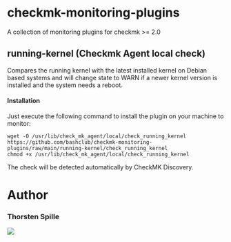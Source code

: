 # checkmk-monitoring-plugins
A collection of monitoring plugins for checkmk >= 2.0

## running-kernel (Checkmk Agent local check)
Compares the running kernel with the latest installed kernel on Debian based systems and will change state to WARN if a newer kernel version is installed and the system needs a reboot.

#### Installation
Just execute the following command to install the plugin on your machine to monitor:
```
wget -O /usr/lib/check_mk_agent/local/check_running_kernel https://github.com/bashclub/checkmk-monitoring-plugins/raw/main/running-kernel/check_running_kernel
chmod +x /usr/lib/check_mk_agent/local/check_running_kernel
```
The check will be detected automatically by CheckMK Discovery.

# Author
### Thorsten Spille
[<img src="https://storage.ko-fi.com/cdn/brandasset/kofi_s_tag_dark.png" rel="Support me on Ko-Fi">](https://ko-fi.com/thorakel)
